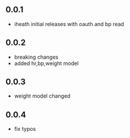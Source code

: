 ## 0.0.1

* iheath initial releases with oauth and bp read 

## 0.0.2

* breaking changes
* added hr,bp,weight model

## 0.0.3
* weight model changed

## 0.0.4
* fix typos